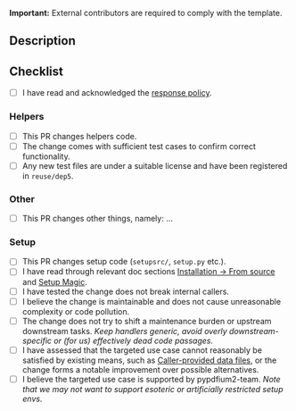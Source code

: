 **Important:** External contributors are required to comply with the template.

## Description

<!-- Explain your changes -->

## Checklist

<!--
- Answer the questions below, choosing the section(s) relevant to your PR.
- Place an `x` in the [ ] for yes, leave it empty for no. If a question is not applicable, remove the [ ], but keep the message in place.
- Use the Preview tab to confirm the PR will render correctly.
-->

- [ ] I have read and acknowledged the [response policy](https://github.com/pypdfium2-team/pypdfium2#contributions).

### Helpers

- [ ] This PR changes helpers code.
- [ ] The change comes with sufficient test cases to confirm correct functionality.
- [ ] Any new test files are under a suitable license and have been registered in `reuse/dep5`.

### Other

- [ ] This PR changes other things, namely: ... <!-- briefly specify what was changed -->

### Setup

- [ ] This PR changes setup code (`setupsrc/`, `setup.py` etc.).
- [ ] I have read through relevant doc sections [Installation -> From source][1] and [Setup Magic][2].
- [ ] I have tested the change does not break internal callers.
- [ ] I believe the change is maintainable and does not cause unreasonable complexity or code pollution.
- [ ] The change does not try to shift a maintenance burden or upstream downstream tasks. *Keep handlers generic, avoid overly downstream-specific or (for us) effectively dead code passages.*
- [ ] I have assessed that the targeted use case cannot reasonably be satisfied by existing means, such as [Caller-provided data files][3], or the change forms a notable improvement over possible alternatives.
- [ ] I believe the targeted use case is supported by pypdfium2-team. *Note that we may not want to support esoteric or artificially restricted setup envs.*

[1]: https://github.com/pypdfium2-team/pypdfium2?tab=readme-ov-file#install-source
[2]: https://github.com/pypdfium2-team/pypdfium2?tab=readme-ov-file#setup-magic
[3]: https://github.com/pypdfium2-team/pypdfium2?tab=readme-ov-file#install-source-caller
